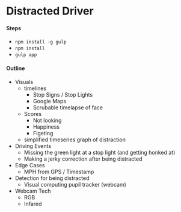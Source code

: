 
# Distracted Driver


#### Steps
* `npm install -g gulp`
* `npm install`
* `gulp app`

#### Outline

- Visuals
  - timelines
    - Stop Signs / Stop Lights
    - Google Maps
    - Scrubable timelapse of face
  - Scores
    - Not looking
    - Happiness
    - Figeting
  - simplified timeseries graph of distraction
- Driving Events
  - Missing the green light at a stop light (and getting honked at)
  - Making a jerky correction after being distracted
- Edge Cases
  - MPH from GPS / Timestamp
- Detection for being distracted
  - Visual computing pupil tracker (webcam)
- Webcam Tech
  - RGB
  - Infared
